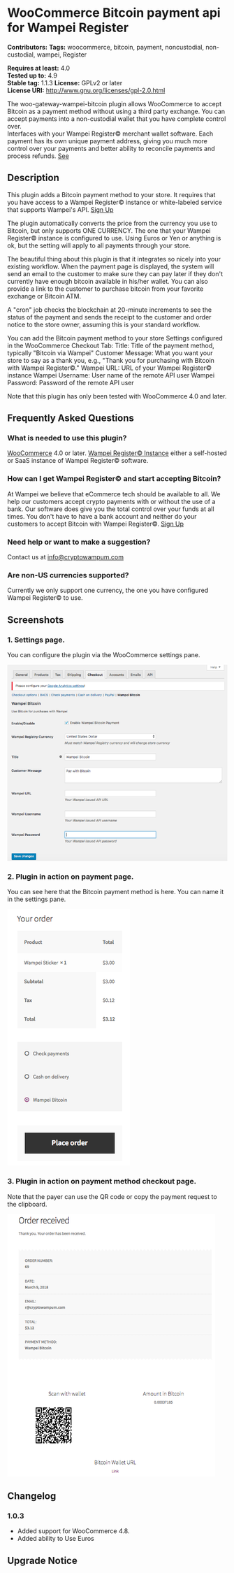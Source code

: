 # WooCommerce Bitcoin payment api for Wampei Register #
**Contributors:** 
**Tags:** woocommerce, bitcoin, payment, noncustodial, non-custodial, wampei, Register

**Requires at least:** 4.0  
**Tested up to:** 4.9  
**Stable tag:** 1.1.3
**License:** GPLv2 or later  
**License URI:** http://www.gnu.org/licenses/gpl-2.0.html


The woo-gateway-wampei-bitcoin plugin allows WooCommerce to accept Bitcoin as a payment method without using a third party exchange. You can accept payments into a non-custodial wallet that you have complete control over.  
Interfaces with your Wampei Register© merchant wallet software.  Each payment has its own unique payment address, giving you much more control over your payments and better ability to reconcile payments and process refunds. [See](http://wampei.com/blog/woocommerce/plugin/ecommerce/using_wampei_woocommerce_plugin.html)

## Description ##

This plugin adds a Bitcoin payment method to your store.  It requires that you have access to a Wampei Register© instance or white-labeled service that supports Wampei's API. [Sign Up](http://wampei.com/contact/index.html)  

The plugin automatically converts the price from the currency you use to Bitcoin, but only supports ONE CURRENCY.  The one that your Wampei Register© instance is configured to use.  Using Euros or Yen or anything is ok, but the setting will apply to all payments through your store.

The beautiful thing about this plugin is that it integrates so nicely into your existing workflow.  When the payment page is displayed, the system will send an email to the customer to make sure they can pay later if they don't currently have enough bitcoin available in his/her wallet.  You can also provide a link to the customer to purchase bitcoin from your favorite exchange or Bitcoin ATM.

A "cron" job checks the blockchain at 20-minute increments to see the status of the payment and sends the receipt to the customer and order notice to the store owner, assuming this is your standard workflow.

You can add the Bitcoin payment method to your store
Settings configured in the WooCommerce Checkout Tab:
Title: Title of the payment method, typically "Bitcoin via Wampei"
Customer Message: What you want your store to say as a thank you, e.g., "Thank you for purchasing with Bitcoin with Wampei Register©."
Wampei URL: URL of your Wampei Register© instance
Wampei Username: User name of the remote API user
Wampei Password: Password of the remote API user

Note that this plugin has only been tested with WooCommerce 4.0 and later.


## Frequently Asked Questions ##


### What is needed to use this plugin? ###

[WooCommerce](http://wordpress.org/plugins/woocommerce/) 4.0 or later.
[Wampei Register© Instance](http://wampei.com) either a self-hosted or SaaS instance of Wampei Register© software.  

### How can I get Wampei Register© and start accepting Bitcoin? ###

At Wampei we believe that eCommerce tech should be available to all. We help our customers accept crypto payments with or without the use of a bank. Our software does give you the total control over your funds at all times. You don't have to have a bank account and neither do your customers to accept Bitcoin with Wampei Register©.
[Sign Up](http://wampei.com/contact/index.html)

### Need help or want to make a suggestion? ###

Contact us at info@cryptowampum.com

### Are non-US currencies supported? ###
Currently we only support one currency, the one you have configured Wampei Register© to use.
## Screenshots ##

### 1. Settings page. ###
You can configure the plugin via the WooCommerce settings pane.



![Settings pane](assets/screenshot-1.png)

### 2. Plugin in action on payment page. ###
You can see here that the Bitcoin payment method is here.  You can name it in the settings pane.

![Plugin in action.](assets/screenshot-2.png)


### 3. Plugin in action on payment method checkout page. ###
Note that the payer can use the QR code or copy the payment request to the clipboard.

![Payment Page](assets/screenshot-3.png)

## Changelog ##

### 1.0.3 ###

- Added support for WooCommerce 4.8.
- Added ability to Use Euros
## Upgrade Notice ##

